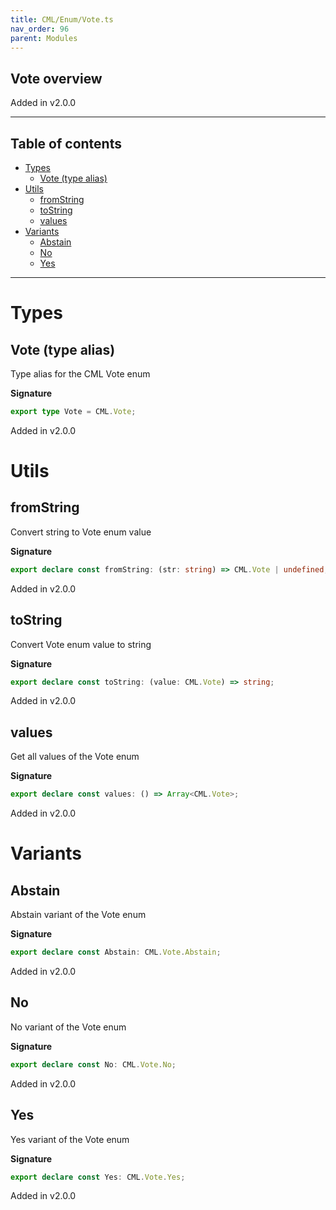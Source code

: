```yaml
---
title: CML/Enum/Vote.ts
nav_order: 96
parent: Modules
---
```


## Vote overview

Added in v2.0.0

---

<h2 class="text-delta">Table of contents</h2>

- [Types](#types)
  - [Vote (type alias)](#vote-type-alias)
- [Utils](#utils)
  - [fromString](#fromstring)
  - [toString](#tostring)
  - [values](#values)
- [Variants](#variants)
  - [Abstain](#abstain)
  - [No](#no)
  - [Yes](#yes)

---

# Types

## Vote (type alias)

Type alias for the CML Vote enum

**Signature**

```ts
export type Vote = CML.Vote;
```

Added in v2.0.0

# Utils

## fromString

Convert string to Vote enum value

**Signature**

```ts
export declare const fromString: (str: string) => CML.Vote | undefined;
```

Added in v2.0.0

## toString

Convert Vote enum value to string

**Signature**

```ts
export declare const toString: (value: CML.Vote) => string;
```

Added in v2.0.0

## values

Get all values of the Vote enum

**Signature**

```ts
export declare const values: () => Array<CML.Vote>;
```

Added in v2.0.0

# Variants

## Abstain

Abstain variant of the Vote enum

**Signature**

```ts
export declare const Abstain: CML.Vote.Abstain;
```

Added in v2.0.0

## No

No variant of the Vote enum

**Signature**

```ts
export declare const No: CML.Vote.No;
```

Added in v2.0.0

## Yes

Yes variant of the Vote enum

**Signature**

```ts
export declare const Yes: CML.Vote.Yes;
```

Added in v2.0.0
